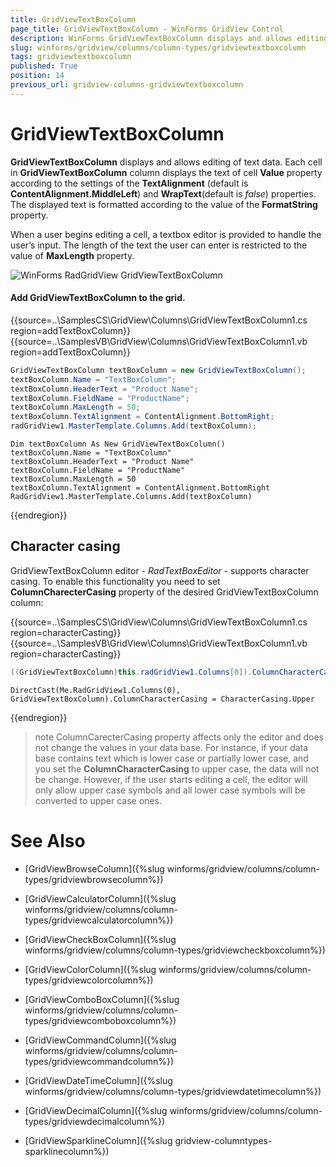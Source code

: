 ```yaml
---
title: GridViewTextBoxColumn
page_title: GridViewTextBoxColumn - WinForms GridView Control
description: WinForms GridViewTextBoxColumn displays and allows editing of text data.
slug: winforms/gridview/columns/column-types/gridviewtextboxcolumn
tags: gridviewtextboxcolumn
published: True
position: 14
previous_url: gridview-columns-gridviewtextboxcolumn
---
```


# GridViewTextBoxColumn

__GridViewTextBoxColumn__ displays and allows editing of text data. Each cell in __GridViewTextBoxColumn__ column displays the text of cell __Value__ property according to the settings of the __TextAlignment__ (default is __ContentAlignment.MiddleLeft__) and __WrapText__(default is *false*) properties. The displayed text is formatted according to the value of the __FormatString__ property.

When a user begins editing a cell, a textbox editor is provided to handle the user’s input. The length of the text the user can enter is restricted to the value of __MaxLength__ property.

![WinForms RadGridView GridViewTextBoxColumn](images/gridview-columns-gridviewtextboxcolumn001.png)

#### Add GridViewTextBoxColumn to the grid.

{{source=..\SamplesCS\GridView\Columns\GridViewTextBoxColumn1.cs region=addTextBoxColumn}} 
{{source=..\SamplesVB\GridView\Columns\GridViewTextBoxColumn1.vb region=addTextBoxColumn}} 

````C#
GridViewTextBoxColumn textBoxColumn = new GridViewTextBoxColumn();
textBoxColumn.Name = "TextBoxColumn";
textBoxColumn.HeaderText = "Product Name";
textBoxColumn.FieldName = "ProductName";
textBoxColumn.MaxLength = 50;
textBoxColumn.TextAlignment = ContentAlignment.BottomRight;
radGridView1.MasterTemplate.Columns.Add(textBoxColumn);

````
````VB.NET
Dim textBoxColumn As New GridViewTextBoxColumn()
textBoxColumn.Name = "TextBoxColumn"
textBoxColumn.HeaderText = "Product Name"
textBoxColumn.FieldName = "ProductName"
textBoxColumn.MaxLength = 50
textBoxColumn.TextAlignment = ContentAlignment.BottomRight
RadGridView1.MasterTemplate.Columns.Add(textBoxColumn)

````

{{endregion}} 

## Character casing

GridViewTextBoxColumn editor - *RadTextBoxEditor* - supports character casing. To enable this functionality you need to set __ColumnCharecterCasing__ property of the desired GridViewTextBoxColumn column:

{{source=..\SamplesCS\GridView\Columns\GridViewTextBoxColumn1.cs region=characterCasting}} 
{{source=..\SamplesVB\GridView\Columns\GridViewTextBoxColumn1.vb region=characterCasting}} 

````C#
((GridViewTextBoxColumn)this.radGridView1.Columns[0]).ColumnCharacterCasing = CharacterCasing.Upper;

````
````VB.NET
DirectCast(Me.RadGridView1.Columns(0), GridViewTextBoxColumn).ColumnCharacterCasing = CharacterCasing.Upper

````

{{endregion}} 


>note ColumnCarecterCasing property affects only the editor and does not change the values in your data base. For instance, if your data base contains text which is lower case or partially lower case, and you set the **ColumnCharacterCasing** to upper case, the data will not be change. However, if the user starts editing a cell, the editor will only allow upper case symbols and all lower case symbols will be converted to upper case ones.
>

# See Also
* [GridViewBrowseColumn]({%slug winforms/gridview/columns/column-types/gridviewbrowsecolumn%})

* [GridViewCalculatorColumn]({%slug winforms/gridview/columns/column-types/gridviewcalculatorcolumn%})

* [GridViewCheckBoxColumn]({%slug winforms/gridview/columns/column-types/gridviewcheckboxcolumn%})

* [GridViewColorColumn]({%slug winforms/gridview/columns/column-types/gridviewcolorcolumn%})

* [GridViewComboBoxColumn]({%slug winforms/gridview/columns/column-types/gridviewcomboboxcolumn%})

* [GridViewCommandColumn]({%slug winforms/gridview/columns/column-types/gridviewcommandcolumn%})

* [GridViewDateTimeColumn]({%slug winforms/gridview/columns/column-types/gridviewdatetimecolumn%})

* [GridViewDecimalColumn]({%slug winforms/gridview/columns/column-types/gridviewdecimalcolumn%})

* [GridViewSparklineColumn]({%slug gridview-columntypes-sparklinecolumn%})

